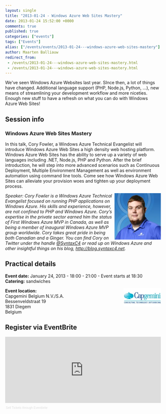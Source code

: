 ```yaml
---
layout: single
title: "2013-01-24 - Windows Azure Web Sites Mastery"
date: 2013-01-24 15:52:00 +0000
comments: true
published: true
categories: ["events"]
tags: ["Events"]
alias: ["/events/events/2013-01-24---windows-azure-web-sites-mastery"]
author: Maarten Balliauw
redirect_from:
 - /events/2013-01-24---windows-azure-web-sites-mastery.html
 - /events/2013-01-24---windows-azure-web-sites-mastery.html
---
```


<p>We've seen Windows Azure Websites last year. SInce then, a lot of things have changed. Additional language support (PHP, Node.js, Python, ...), new means of streamlining your development workflow and more niceties. Enough new stuff to have a refresh on what you can do with Windows Azure Web Sites!</p>
<h2>Session info</h2>
<h3>Windows Azure Web Sites Mastery</h3>
<p>In this talk, Cory Fowler, a Windows Azure Technical Evangelist will introduce Windows Azure Web Sites a high density web hosting platform. Windows Azure Web Sites has the ability to serve up a variety of web languages including .NET, Node.js, PHP and Python. After the brief introduction, he will step into more advanced scenarios such as Continuous Deployment, Multiple Environment Management as well as environment automation using command line tools. Come see how Windows Azure Web Sites can alleviate your provision woes and tighten up your deployment process.</p>
<p><em><img width="150" height="150" align="right" alt="Cory Fowler" src="/assets/media/speakers/cory-fowler.jpg">Speaker: Cory Fowler is a Windows Azure Technical Evangelist focused on running PHP applications on Windows Azure. His skills and experience, however, are not confined to PHP and Windows Azure. Cory&rsquo;s expertise in the private sector earned him the status of First Windows Azure MVP in Canada, as well as being a member of inaugural Windows Azure MVP group worldwide. Cory takes great pride in being both Canadian and a Ginger. You can find Cory on Twitter under the handle&nbsp;<a href="http://twitter.com/syntaxc4">@SyntaxC4</a>&nbsp;or read up on Windows Azure and other insightful things on his blog,&nbsp;<a href="http://blog.syntaxc4.net">http://blog.syntaxc4.net</a>.</em></p>
<h2>Practical details</h2>
<p><strong>Event date:</strong>&nbsp;January 24, 2013 - 18:00 - 21:00 - Event starts at 18:30<br><strong>Catering:</strong> sandwiches</p>
<p><strong><a href="http://www.be.capgemini.com" target="_blank"><img width="120" height="60" align="right" alt="" src="/assets/media/sponsors/logo-capgemini.jpg"></a>Event location:<br></strong>Capgemini Belgium N.V./S.A.<br> Bessenveldstraat 19<br>1831 Diegem<br>Belgium</p>
<h2>Register via EventBrite</h2>
<div style="width: 100%; text-align: left;"><iframe width="100%" height="214" src="http://www.eventbrite.com/tickets-external?eid=5221579886&amp;ref=etckt&amp;v=2" frameborder="0" marginwidth="5" marginheight="5" scrolling="auto" vspace="0" hspace="0" allowtransparency="true"></iframe>
<div style="font-family: Helvetica, Arial; font-size: 10px; padding: 5px 0 5px; margin: 2px; width: 100%; text-align: left;"><a style="color: #ddd; text-decoration: none;" href="http://www.eventbrite.com/r/etckt" target="_blank">Sell Tickets</a> <span style="color: #ddd;">through</span> <a style="color: #ddd; text-decoration: none;" href="http://www.eventbrite.com?ref=etckt" target="_blank">Eventbrite</a></div>
</div>







